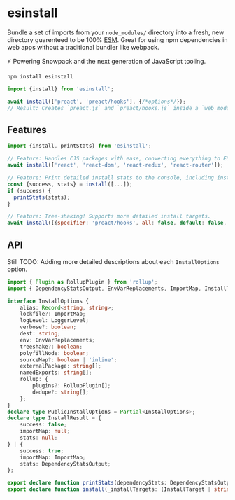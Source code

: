 # esinstall

Bundle a set of imports from your `node_modules/` directory into a fresh, new directory guarenteed to be 100% [ESM](https://developer.mozilla.org/en-US/docs/Web/JavaScript/Reference/Statements/import). Great for using npm dependencies in web apps without a traditional bundler like webpack.

 ⚡️ Powering Snowpack and the next generation of JavaScript tooling.

```
npm install esinstall
```

```js
import {install} from 'esinstall';

await install(['preact', 'preact/hooks'], {/*options*/}); 
// Result: Creates `preact.js` and `preact/hooks.js` inside a `web_modules/` directory in your current directory.
```

## Features

```js
import {install, printStats} from 'esinstall';

// Feature: Handles CJS packages with ease, converting everything to ESM!
await install(['react', 'react-dom', 'react-redux', 'react-router']); 

// Feature: Print detailed install stats to the console, including installed file sizes.
const {success, stats} = install([...]);
if (success) {
  printStats(stats);
}

// Feature: Tree-shaking! Supports more detailed install targets.
await install([{specifier: 'preact/hooks', all: false, default: false, namespace: false, named: ['useState', 'useEffect']}], {treeshake: true}); 
```

## API

Still TODO: Adding more detailed descriptions about each `InstallOptions` option. 

```ts
import { Plugin as RollupPlugin } from 'rollup';
import { DependencyStatsOutput, EnvVarReplacements, ImportMap, InstallTarget, LoggerLevel } from './types';

interface InstallOptions {
    alias: Record<string, string>;
    lockfile?: ImportMap;
    logLevel: LoggerLevel;
    verbose?: boolean;
    dest: string;
    env: EnvVarReplacements;
    treeshake?: boolean;
    polyfillNode: boolean;
    sourceMap?: boolean | 'inline';
    externalPackage: string[];
    namedExports: string[];
    rollup: {
        plugins?: RollupPlugin[];
        dedupe?: string[];
    };
}
declare type PublicInstallOptions = Partial<InstallOptions>;
declare type InstallResult = {
    success: false;
    importMap: null;
    stats: null;
} | {
    success: true;
    importMap: ImportMap;
    stats: DependencyStatsOutput;
};

export declare function printStats(dependencyStats: DependencyStatsOutput): string;
export declare function install(_installTargets: (InstallTarget | string)[], _options?: PublicInstallOptions): Promise<InstallResult>;
```

